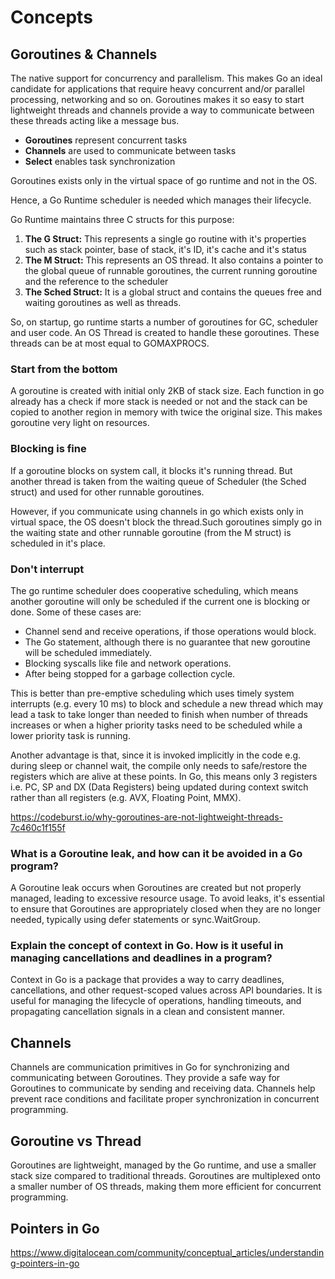 # Concepts

## Goroutines & Channels

The native support for concurrency and parallelism. This makes Go an ideal candidate for applications that require heavy concurrent and/or parallel processing, networking and so on. Goroutines makes it so easy to start lightweight threads and channels provide a way to communicate between these threads acting like a message bus.

- **Goroutines** represent concurrent tasks
- **Channels** are used to communicate between tasks
- **Select** enables task synchronization

Goroutines exists only in the virtual space of go runtime and not in the OS.

Hence, a Go Runtime scheduler is needed which manages their lifecycle.

Go Runtime maintains three C structs for this purpose:

1. **The G Struct:** This represents a single go routine with it's properties such as stack pointer, base of stack, it's ID, it's cache and it's status
2. **The M Struct:** This represents an OS thread. It also contains a pointer to the global queue of runnable goroutines, the current running goroutine and the reference to the scheduler
3. **The Sched Struct:** It is a global struct and contains the queues free and waiting goroutines as well as threads.

So, on startup, go runtime starts a number of goroutines for GC, scheduler and user code. An OS Thread is created to handle these goroutines. These threads can be at most equal to GOMAXPROCS.

### Start from the bottom

A goroutine is created with initial only 2KB of stack size. Each function in go already has a check if more stack is needed or not and the stack can be copied to another region in memory with twice the original size. This makes goroutine very light on resources.

### Blocking is fine

If a goroutine blocks on system call, it blocks it's running thread. But another thread is taken from the waiting queue of Scheduler (the Sched struct) and used for other runnable goroutines.

However, if you communicate using channels in go which exists only in virtual space, the OS doesn't block the thread.Such goroutines simply go in the waiting state and other runnable goroutine (from the M struct) is scheduled in it's place.

### Don't interrupt

The go runtime scheduler does cooperative scheduling, which means another goroutine will only be scheduled if the current one is blocking or done. Some of these cases are:

- Channel send and receive operations, if those operations would block.
- The Go statement, although there is no guarantee that new goroutine will be scheduled immediately.
- Blocking syscalls like file and network operations.
- After being stopped for a garbage collection cycle.

This is better than pre-emptive scheduling which uses timely system interrupts (e.g. every 10 ms) to block and schedule a new thread which may lead a task to take longer than needed to finish when number of threads increases or when a higher priority tasks need to be scheduled while a lower priority task is running.

Another advantage is that, since it is invoked implicitly in the code e.g. during sleep or channel wait, the compile only needs to safe/restore the registers which are alive at these points. In Go, this means only 3 registers i.e. PC, SP and DX (Data Registers) being updated during context switch rather than all registers (e.g. AVX, Floating Point, MMX).

https://codeburst.io/why-goroutines-are-not-lightweight-threads-7c460c1f155f

### What is a Goroutine leak, and how can it be avoided in a Go program?

A Goroutine leak occurs when Goroutines are created but not properly managed, leading to excessive resource usage. To avoid leaks, it's essential to ensure that Goroutines are appropriately closed when they are no longer needed, typically using defer statements or sync.WaitGroup.

### Explain the concept of context in Go. How is it useful in managing cancellations and deadlines in a program?

Context in Go is a package that provides a way to carry deadlines, cancellations, and other request-scoped values across API boundaries. It is useful for managing the lifecycle of operations, handling timeouts, and propagating cancellation signals in a clean and consistent manner.

## Channels

Channels are communication primitives in Go for synchronizing and communicating between Goroutines. They provide a safe way for Goroutines to communicate by sending and receiving data. Channels help prevent race conditions and facilitate proper synchronization in concurrent programming.

## Goroutine vs Thread

Goroutines are lightweight, managed by the Go runtime, and use a smaller stack size compared to traditional threads. Goroutines are multiplexed onto a smaller number of OS threads, making them more efficient for concurrent programming.

## Pointers in Go

https://www.digitalocean.com/community/conceptual_articles/understanding-pointers-in-go
